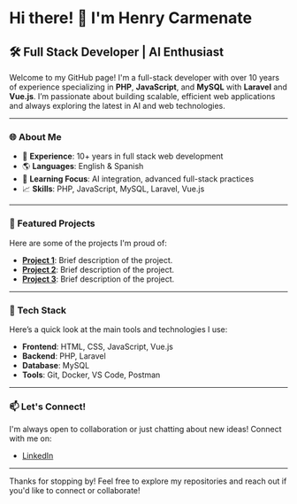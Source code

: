 # Hi there! 👋 I'm Henry Carmenate

## 🛠️ Full Stack Developer | AI Enthusiast

Welcome to my GitHub page! I'm a full-stack developer with over 10 years of experience specializing in **PHP**, **JavaScript**, and **MySQL** with **Laravel** and **Vue.js**. I’m passionate about building scalable, efficient web applications and always exploring the latest in AI and web technologies.

---

### 🌐 About Me

- 💼 **Experience**: 10+ years in full stack web development
- 🌎 **Languages**: English & Spanish
- 🧠 **Learning Focus**: AI integration, advanced full-stack practices
- 📈 **Skills**: PHP, JavaScript, MySQL, Laravel, Vue.js

---

### 📂 Featured Projects

Here are some of the projects I'm proud of:

- **[Project 1](link-to-project)**: Brief description of the project.
- **[Project 2](link-to-project)**: Brief description of the project.
- **[Project 3](link-to-project)**: Brief description of the project.

---

### 🚀 Tech Stack

Here’s a quick look at the main tools and technologies I use:

- **Frontend**: HTML, CSS, JavaScript, Vue.js
- **Backend**: PHP, Laravel
- **Database**: MySQL
- **Tools**: Git, Docker, VS Code, Postman

---

### 📫 Let's Connect!

I'm always open to collaboration or just chatting about new ideas! Connect with me on:
- [LinkedIn](https://www.linkedin.com/in/henry-carmenate-8a48b276/)

---

Thanks for stopping by! Feel free to explore my repositories and reach out if you'd like to connect or collaborate!
